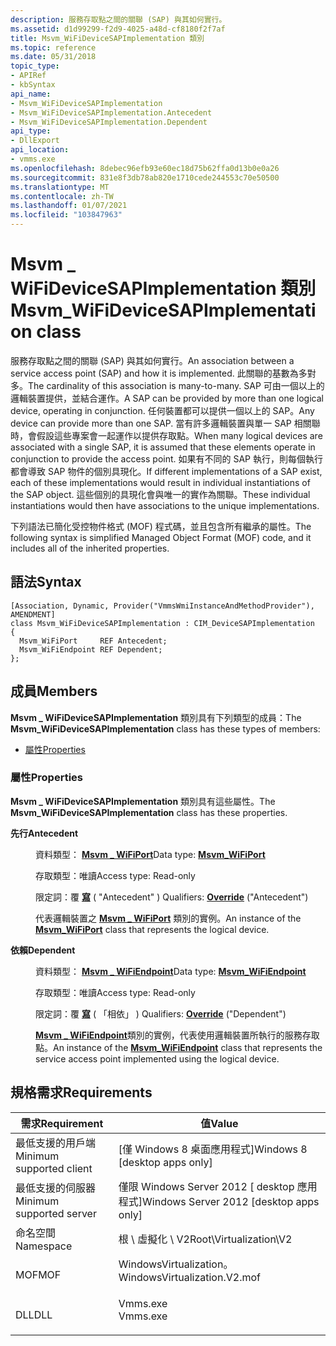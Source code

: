 ```yaml
---
description: 服務存取點之間的關聯 (SAP) 與其如何實行。
ms.assetid: d1d99299-f2d9-4025-a48d-cf8180f2f7af
title: Msvm_WiFiDeviceSAPImplementation 類別
ms.topic: reference
ms.date: 05/31/2018
topic_type:
- APIRef
- kbSyntax
api_name:
- Msvm_WiFiDeviceSAPImplementation
- Msvm_WiFiDeviceSAPImplementation.Antecedent
- Msvm_WiFiDeviceSAPImplementation.Dependent
api_type:
- DllExport
api_location:
- vmms.exe
ms.openlocfilehash: 8debec96efb93e60ec18d75b62ffa0d13b0e0a26
ms.sourcegitcommit: 831e8f3db78ab820e1710cede244553c70e50500
ms.translationtype: MT
ms.contentlocale: zh-TW
ms.lasthandoff: 01/07/2021
ms.locfileid: "103847963"
---
```

# <a name="msvm_wifidevicesapimplementation-class"></a><span data-ttu-id="57172-103">Msvm \_ WiFiDeviceSAPImplementation 類別</span><span class="sxs-lookup"><span data-stu-id="57172-103">Msvm\_WiFiDeviceSAPImplementation class</span></span>

<span data-ttu-id="57172-104">服務存取點之間的關聯 (SAP) 與其如何實行。</span><span class="sxs-lookup"><span data-stu-id="57172-104">An association between a service access point (SAP) and how it is implemented.</span></span> <span data-ttu-id="57172-105">此關聯的基數為多對多。</span><span class="sxs-lookup"><span data-stu-id="57172-105">The cardinality of this association is many-to-many.</span></span> <span data-ttu-id="57172-106">SAP 可由一個以上的邏輯裝置提供，並結合運作。</span><span class="sxs-lookup"><span data-stu-id="57172-106">A SAP can be provided by more than one logical device, operating in conjunction.</span></span> <span data-ttu-id="57172-107">任何裝置都可以提供一個以上的 SAP。</span><span class="sxs-lookup"><span data-stu-id="57172-107">Any device can provide more than one SAP.</span></span> <span data-ttu-id="57172-108">當有許多邏輯裝置與單一 SAP 相關聯時，會假設這些專案會一起運作以提供存取點。</span><span class="sxs-lookup"><span data-stu-id="57172-108">When many logical devices are associated with a single SAP, it is assumed that these elements operate in conjunction to provide the access point.</span></span> <span data-ttu-id="57172-109">如果有不同的 SAP 執行，則每個執行都會導致 SAP 物件的個別具現化。</span><span class="sxs-lookup"><span data-stu-id="57172-109">If different implementations of a SAP exist, each of these implementations would result in individual instantiations of the SAP object.</span></span> <span data-ttu-id="57172-110">這些個別的具現化會與唯一的實作為關聯。</span><span class="sxs-lookup"><span data-stu-id="57172-110">These individual instantiations would then have associations to the unique implementations.</span></span>

<span data-ttu-id="57172-111">下列語法已簡化受控物件格式 (MOF) 程式碼，並且包含所有繼承的屬性。</span><span class="sxs-lookup"><span data-stu-id="57172-111">The following syntax is simplified Managed Object Format (MOF) code, and it includes all of the inherited properties.</span></span>

## <a name="syntax"></a><span data-ttu-id="57172-112">語法</span><span class="sxs-lookup"><span data-stu-id="57172-112">Syntax</span></span>

``` syntax
[Association, Dynamic, Provider("VmmsWmiInstanceAndMethodProvider"), AMENDMENT]
class Msvm_WiFiDeviceSAPImplementation : CIM_DeviceSAPImplementation
{
  Msvm_WiFiPort     REF Antecedent;
  Msvm_WiFiEndpoint REF Dependent;
};
```

## <a name="members"></a><span data-ttu-id="57172-113">成員</span><span class="sxs-lookup"><span data-stu-id="57172-113">Members</span></span>

<span data-ttu-id="57172-114">**Msvm \_ WiFiDeviceSAPImplementation** 類別具有下列類型的成員：</span><span class="sxs-lookup"><span data-stu-id="57172-114">The **Msvm\_WiFiDeviceSAPImplementation** class has these types of members:</span></span>

-   [<span data-ttu-id="57172-115">屬性</span><span class="sxs-lookup"><span data-stu-id="57172-115">Properties</span></span>](#properties)

### <a name="properties"></a><span data-ttu-id="57172-116">屬性</span><span class="sxs-lookup"><span data-stu-id="57172-116">Properties</span></span>

<span data-ttu-id="57172-117">**Msvm \_ WiFiDeviceSAPImplementation** 類別具有這些屬性。</span><span class="sxs-lookup"><span data-stu-id="57172-117">The **Msvm\_WiFiDeviceSAPImplementation** class has these properties.</span></span>

<dl> <dt>

<span data-ttu-id="57172-118">**先行**</span><span class="sxs-lookup"><span data-stu-id="57172-118">**Antecedent**</span></span>
</dt> <dd> <dl> <dt>

<span data-ttu-id="57172-119">資料類型： **[ **Msvm \_ WiFiPort**](msvm-wifiport.md)**</span><span class="sxs-lookup"><span data-stu-id="57172-119">Data type: **[**Msvm\_WiFiPort**](msvm-wifiport.md)**</span></span>
</dt> <dt>

<span data-ttu-id="57172-120">存取類型：唯讀</span><span class="sxs-lookup"><span data-stu-id="57172-120">Access type: Read-only</span></span>
</dt> <dt>

<span data-ttu-id="57172-121">限定詞：覆 [**寫**](/windows/desktop/WmiSdk/standard-qualifiers) ( "Antecedent" ) </span><span class="sxs-lookup"><span data-stu-id="57172-121">Qualifiers: [**Override**](/windows/desktop/WmiSdk/standard-qualifiers) ("Antecedent")</span></span>
</dt> </dl>

<span data-ttu-id="57172-122">代表邏輯裝置之 [**Msvm \_ WiFiPort**](msvm-wifiport.md) 類別的實例。</span><span class="sxs-lookup"><span data-stu-id="57172-122">An instance of the [**Msvm\_WiFiPort**](msvm-wifiport.md) class that represents the logical device.</span></span>

</dd> <dt>

<span data-ttu-id="57172-123">**依賴**</span><span class="sxs-lookup"><span data-stu-id="57172-123">**Dependent**</span></span>
</dt> <dd> <dl> <dt>

<span data-ttu-id="57172-124">資料類型： **[ **Msvm \_ WiFiEndpoint**](msvm-wifiendpoint.md)**</span><span class="sxs-lookup"><span data-stu-id="57172-124">Data type: **[**Msvm\_WiFiEndpoint**](msvm-wifiendpoint.md)**</span></span>
</dt> <dt>

<span data-ttu-id="57172-125">存取類型：唯讀</span><span class="sxs-lookup"><span data-stu-id="57172-125">Access type: Read-only</span></span>
</dt> <dt>

<span data-ttu-id="57172-126">限定詞：覆 [**寫**](/windows/desktop/WmiSdk/standard-qualifiers) ( 「相依」 ) </span><span class="sxs-lookup"><span data-stu-id="57172-126">Qualifiers: [**Override**](/windows/desktop/WmiSdk/standard-qualifiers) ("Dependent")</span></span>
</dt> </dl>

<span data-ttu-id="57172-127">[**Msvm \_ WiFiEndpoint**](msvm-wifiendpoint.md)類別的實例，代表使用邏輯裝置所執行的服務存取點。</span><span class="sxs-lookup"><span data-stu-id="57172-127">An instance of the [**Msvm\_WiFiEndpoint**](msvm-wifiendpoint.md) class that represents the service access point implemented using the logical device.</span></span>

</dd> </dl>

## <a name="requirements"></a><span data-ttu-id="57172-128">規格需求</span><span class="sxs-lookup"><span data-stu-id="57172-128">Requirements</span></span>



| <span data-ttu-id="57172-129">需求</span><span class="sxs-lookup"><span data-stu-id="57172-129">Requirement</span></span> | <span data-ttu-id="57172-130">值</span><span class="sxs-lookup"><span data-stu-id="57172-130">Value</span></span> |
|-------------------------------------|---------------------------------------------------------------------------------------------------------|
| <span data-ttu-id="57172-131">最低支援的用戶端</span><span class="sxs-lookup"><span data-stu-id="57172-131">Minimum supported client</span></span><br/> | <span data-ttu-id="57172-132">\[僅 Windows 8 桌面應用程式\]</span><span class="sxs-lookup"><span data-stu-id="57172-132">Windows 8 \[desktop apps only\]</span></span><br/>                                                              |
| <span data-ttu-id="57172-133">最低支援的伺服器</span><span class="sxs-lookup"><span data-stu-id="57172-133">Minimum supported server</span></span><br/> | <span data-ttu-id="57172-134">僅限 Windows Server 2012 \[ desktop 應用程式\]</span><span class="sxs-lookup"><span data-stu-id="57172-134">Windows Server 2012 \[desktop apps only\]</span></span><br/>                                                    |
| <span data-ttu-id="57172-135">命名空間</span><span class="sxs-lookup"><span data-stu-id="57172-135">Namespace</span></span><br/>                | <span data-ttu-id="57172-136">根 \\ 虛擬化 \\ V2</span><span class="sxs-lookup"><span data-stu-id="57172-136">Root\\Virtualization\\V2</span></span><br/>                                                                     |
| <span data-ttu-id="57172-137">MOF</span><span class="sxs-lookup"><span data-stu-id="57172-137">MOF</span></span><br/>                      | <dl> <span data-ttu-id="57172-138"><dt>WindowsVirtualization。</dt></span><span class="sxs-lookup"><span data-stu-id="57172-138"><dt>WindowsVirtualization.V2.mof</dt></span></span> </dl> |
| <span data-ttu-id="57172-139">DLL</span><span class="sxs-lookup"><span data-stu-id="57172-139">DLL</span></span><br/>                      | <dl> <span data-ttu-id="57172-140"><dt>Vmms.exe</dt></span><span class="sxs-lookup"><span data-stu-id="57172-140"><dt>Vmms.exe</dt></span></span> </dl>                     |



 

